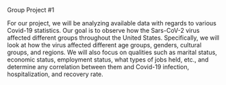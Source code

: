 Group Project #1

For our project, we will be analyzing available data with regards to various Covid-19 statistics. Our goal is to observe how the Sars-CoV-2 virus affected different groups throughout the United States.  Specifically, we will look at how the virus affected different age groups, genders, cultural groups, and regions.  We will also focus on qualities such as marital status, economic status, employment status, what types of jobs held, etc., and determine any correlation between them and Covid-19 infection, hospitalization, and recovery rate.  
